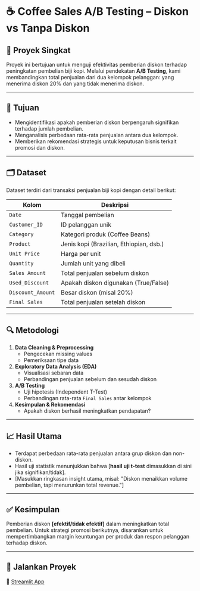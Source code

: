 # ☕ Coffee Sales A/B Testing – Diskon vs Tanpa Diskon

## 📌 Proyek Singkat
Proyek ini bertujuan untuk menguji efektivitas pemberian diskon terhadap peningkatan pembelian biji kopi. Melalui pendekatan **A/B Testing**, kami membandingkan total penjualan dari dua kelompok pelanggan: yang menerima diskon 20% dan yang tidak menerima diskon.

---

## 🎯 Tujuan

- Mengidentifikasi apakah pemberian diskon berpengaruh signifikan terhadap jumlah pembelian.
- Menganalisis perbedaan rata-rata penjualan antara dua kelompok.
- Memberikan rekomendasi strategis untuk keputusan bisnis terkait promosi dan diskon.

---

## 🗂️ Dataset

Dataset terdiri dari transaksi penjualan biji kopi dengan detail berikut:

| Kolom | Deskripsi |
|-------|-----------|
| `Date` | Tanggal pembelian |
| `Customer_ID` | ID pelanggan unik |
| `Category` | Kategori produk (Coffee Beans) |
| `Product` | Jenis kopi (Brazilian, Ethiopian, dsb.) |
| `Unit Price` | Harga per unit |
| `Quantity` | Jumlah unit yang dibeli |
| `Sales Amount` | Total penjualan sebelum diskon |
| `Used_Discount` | Apakah diskon digunakan (True/False) |
| `Discount_Amount` | Besar diskon (misal 20%) |
| `Final Sales` | Total penjualan setelah diskon |

---

## 🔍 Metodologi

1. **Data Cleaning & Preprocessing**
   - Pengecekan missing values
   - Pemeriksaan tipe data
2. **Exploratory Data Analysis (EDA)**
   - Visualisasi sebaran data
   - Perbandingan penjualan sebelum dan sesudah diskon
3. **A/B Testing**
   - Uji hipotesis (Independent T-Test)
   - Perbandingan rata-rata `Final Sales` antar kelompok
4. **Kesimpulan & Rekomendasi**
   - Apakah diskon berhasil meningkatkan pendapatan?

---


## 📈 Hasil Utama

- Terdapat perbedaan rata-rata penjualan antara grup diskon dan non-diskon.
- Hasil uji statistik menunjukkan bahwa [**hasil uji t-test** dimasukkan di sini jika signifikan/tidak].
- [Masukkan ringkasan insight utama, misal: "Diskon menaikkan volume pembelian, tapi menurunkan total revenue."]

---

## ✅ Kesimpulan

Pemberian diskon **[efektif/tidak efektif]** dalam meningkatkan total pembelian. Untuk strategi promosi berikutnya, disarankan untuk mempertimbangkan margin keuntungan per produk dan respon pelanggan terhadap diskon.

---

## 🚀 Jalankan Proyek
🔗 [Streamlit App](https://abtesting-mfxedswzedcic7xrjdgrgb.streamlit.app/)

